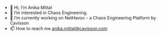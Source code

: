 - 👋 Hi, I’m Anika Mittal
- 👀 I’m interested in Chaos Engineering.
- 🌱 I’m currently working on NetHavoc - a Chaos Engineering Platform by Cavisson
- 📫 How to reach me anika.mittal@cavisson.com

<!---
mittalani/mittalani is a ✨ special ✨ repository because its `README.md` (this file) appears on your GitHub profile.
You can click the Preview link to take a look at your changes.
--->
